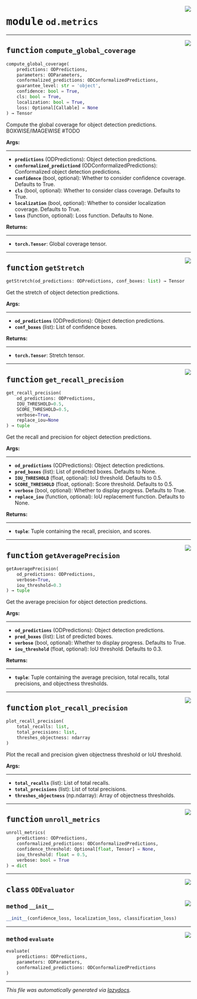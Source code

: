 <!-- markdownlint-disable -->

<a href="https://github.com/leoandeol/cods/blob/main/cods/od/metrics.py#L0"><img align="right" style="float:right;" src="https://img.shields.io/badge/-source-cccccc?style=flat-square"></a>

# <kbd>module</kbd> `od.metrics`





---

<a href="https://github.com/leoandeol/cods/blob/main/cods/od/metrics.py#L20"><img align="right" style="float:right;" src="https://img.shields.io/badge/-source-cccccc?style=flat-square"></a>

## <kbd>function</kbd> `compute_global_coverage`

```python
compute_global_coverage(
    predictions: ODPredictions,
    parameters: ODParameters,
    conformalized_predictions: ODConformalizedPredictions,
    guarantee_level: str = 'object',
    confidence: bool = True,
    cls: bool = True,
    localization: bool = True,
    loss: Optional[Callable] = None
) → Tensor
```

Compute the global coverage for object detection predictions. BOXWISE/IMAGEWISE #TODO 



**Args:**
 
---- 
 - <b>`predictions`</b> (ODPredictions):  Object detection predictions. 
 - <b>`conformalized_predictiond`</b> (ODConformalizedPredictions):  Conformalized object detection predictions. 
 - <b>`confidence`</b> (bool, optional):  Whether to consider confidence coverage. Defaults to True. 
 - <b>`cls`</b> (bool, optional):  Whether to consider class coverage. Defaults to True. 
 - <b>`localization`</b> (bool, optional):  Whether to consider localization coverage. Defaults to True. 
 - <b>`loss`</b> (function, optional):  Loss function. Defaults to None. 



**Returns:**
 
------- 
 - <b>`torch.Tensor`</b>:  Global coverage tensor. 


---

<a href="https://github.com/leoandeol/cods/blob/main/cods/od/metrics.py#L161"><img align="right" style="float:right;" src="https://img.shields.io/badge/-source-cccccc?style=flat-square"></a>

## <kbd>function</kbd> `getStretch`

```python
getStretch(od_predictions: ODPredictions, conf_boxes: list) → Tensor
```

Get the stretch of object detection predictions. 



**Args:**
 
---- 
 - <b>`od_predictions`</b> (ODPredictions):  Object detection predictions. 
 - <b>`conf_boxes`</b> (list):  List of confidence boxes. 



**Returns:**
 
------- 
 - <b>`torch.Tensor`</b>:  Stretch tensor. 


---

<a href="https://github.com/leoandeol/cods/blob/main/cods/od/metrics.py#L185"><img align="right" style="float:right;" src="https://img.shields.io/badge/-source-cccccc?style=flat-square"></a>

## <kbd>function</kbd> `get_recall_precision`

```python
get_recall_precision(
    od_predictions: ODPredictions,
    IOU_THRESHOLD=0.5,
    SCORE_THRESHOLD=0.5,
    verbose=True,
    replace_iou=None
) → tuple
```

Get the recall and precision for object detection predictions. 



**Args:**
 
---- 
 - <b>`od_predictions`</b> (ODPredictions):  Object detection predictions. 
 - <b>`pred_boxes`</b> (list):  List of predicted boxes. Defaults to None. 
 - <b>`IOU_THRESHOLD`</b> (float, optional):  IoU threshold. Defaults to 0.5. 
 - <b>`SCORE_THRESHOLD`</b> (float, optional):  Score threshold. Defaults to 0.5. 
 - <b>`verbose`</b> (bool, optional):  Whether to display progress. Defaults to True. 
 - <b>`replace_iou`</b> (function, optional):  IoU replacement function. Defaults to None. 



**Returns:**
 
------- 
 - <b>`tuple`</b>:  Tuple containing the recall, precision, and scores. 


---

<a href="https://github.com/leoandeol/cods/blob/main/cods/od/metrics.py#L258"><img align="right" style="float:right;" src="https://img.shields.io/badge/-source-cccccc?style=flat-square"></a>

## <kbd>function</kbd> `getAveragePrecision`

```python
getAveragePrecision(
    od_predictions: ODPredictions,
    verbose=True,
    iou_threshold=0.3
) → tuple
```

Get the average precision for object detection predictions. 



**Args:**
 
---- 
 - <b>`od_predictions`</b> (ODPredictions):  Object detection predictions. 
 - <b>`pred_boxes`</b> (list):  List of predicted boxes. 
 - <b>`verbose`</b> (bool, optional):  Whether to display progress. Defaults to True. 
 - <b>`iou_threshold`</b> (float, optional):  IoU threshold. Defaults to 0.3. 



**Returns:**
 
------- 
 - <b>`tuple`</b>:  Tuple containing the average precision, total recalls, total precisions, and objectness thresholds. 


---

<a href="https://github.com/leoandeol/cods/blob/main/cods/od/metrics.py#L301"><img align="right" style="float:right;" src="https://img.shields.io/badge/-source-cccccc?style=flat-square"></a>

## <kbd>function</kbd> `plot_recall_precision`

```python
plot_recall_precision(
    total_recalls: list,
    total_precisions: list,
    threshes_objectness: ndarray
)
```

Plot the recall and precision given objectness threshold or IoU threshold. 



**Args:**
 
---- 
 - <b>`total_recalls`</b> (list):  List of total recalls. 
 - <b>`total_precisions`</b> (list):  List of total precisions. 
 - <b>`threshes_objectness`</b> (np.ndarray):  Array of objectness thresholds. 


---

<a href="https://github.com/leoandeol/cods/blob/main/cods/od/metrics.py#L326"><img align="right" style="float:right;" src="https://img.shields.io/badge/-source-cccccc?style=flat-square"></a>

## <kbd>function</kbd> `unroll_metrics`

```python
unroll_metrics(
    predictions: ODPredictions,
    conformalized_predictions: ODConformalizedPredictions,
    confidence_threshold: Optional[float, Tensor] = None,
    iou_threshold: float = 0.5,
    verbose: bool = True
) → dict
```






---

<a href="https://github.com/leoandeol/cods/blob/main/cods/od/metrics.py#L382"><img align="right" style="float:right;" src="https://img.shields.io/badge/-source-cccccc?style=flat-square"></a>

## <kbd>class</kbd> `ODEvaluator`




<a href="https://github.com/leoandeol/cods/blob/main/cods/od/metrics.py#L383"><img align="right" style="float:right;" src="https://img.shields.io/badge/-source-cccccc?style=flat-square"></a>

### <kbd>method</kbd> `__init__`

```python
__init__(confidence_loss, localization_loss, classification_loss)
```








---

<a href="https://github.com/leoandeol/cods/blob/main/cods/od/metrics.py#L393"><img align="right" style="float:right;" src="https://img.shields.io/badge/-source-cccccc?style=flat-square"></a>

### <kbd>method</kbd> `evaluate`

```python
evaluate(
    predictions: ODPredictions,
    parameters: ODParameters,
    conformalized_predictions: ODConformalizedPredictions
)
```








---

_This file was automatically generated via [lazydocs](https://github.com/ml-tooling/lazydocs)._
